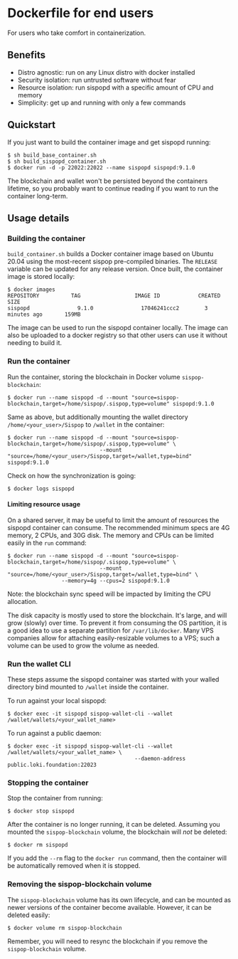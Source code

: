 # Dockerfile for end users

For users who take comfort in containerization.

## Benefits

- Distro agnostic: run on any Linux distro with docker installed
- Security isolation: run untrusted software without fear
- Resource isolation: run sispopd with a specific amount of CPU and memory
- Simplicity: get up and running with only a few commands

## Quickstart

If you just want to build the container image and get sispopd running:

```
$ sh build_base_container.sh
$ sh build_sispopd_container.sh
$ docker run -d -p 22022:22022 --name sispopd sispopd:9.1.0
```

The blockchain and wallet won't be persisted beyond the containers lifetime, so you probably want to continue reading if
you want to run the container long-term.

## Usage details

### Building the container

`build_container.sh` builds a Docker container image based on Ubuntu 20.04 using the most-recent sispop pre-compiled binaries.
The `RELEASE` variable can be updated for any release version. Once built, the container image is stored locally:

```
$ docker images
REPOSITORY          TAG                 IMAGE ID            CREATED             SIZE
sispopd               9.1.0               17046241ccc2        3 minutes ago       159MB
```

The image can be used to run the sispopd container locally. The image can also be uploaded to a docker registry so that
other users can use it without needing to build it.

### Run the container

Run the container, storing the blockchain in Docker volume `sispop-blockchain`:

`$ docker run --name sispopd -d --mount "source=sispop-blockchain,target=/home/sispop/.sispop,type=volume" sispopd:9.1.0`

Same as above, but additionally mounting the wallet directory `/home/<your_user>/Sispop` to `/wallet` in the container:

```
$ docker run --name sispopd -d --mount "source=sispop-blockchain,target=/home/sispop/.sispop,type=volume" \
                             --mount "source=/home/<your_user>/Sispop,target=/wallet,type=bind" sispopd:9.1.0
```

Check on how the synchronization is going:

```
$ docker logs sispopd
```

#### Limiting resource usage

On a shared server, it may be useful to limit the amount of resources the sispopd container can consume. The recommended minimum
specs are 4G memory, 2 CPUs, and 30G disk. The memory and CPUs can be limited easily in the `run` command:

```
$ docker run --name sispopd -d --mount "source=sispop-blockchain,target=/home/sispop/.sispop,type=volume" \
                             --mount "source=/home/<your_user>/Sispop,target=/wallet,type=bind" \
			     --memory=4g --cpus=2 sispopd:9.1.0
```

Note: the blockchain sync speed will be impacted by limiting the CPU allocation.

The disk capacity is mostly used to store the blockchain. It's large, and will grow (slowly) over time. To prevent it from consuming
the OS partition, it is a good idea to use a separate partition for `/var/lib/docker`. Many VPS companies allow for attaching
easily-resizable volumes to a VPS; such a volume can be used to grow the volume as needed.

### Run the wallet CLI

These steps assume the sispopd container was started with your walled directory bind mounted to `/wallet` inside the container.

To run against your local sispopd:

`$ docker exec -it sispopd sispop-wallet-cli --wallet /wallet/wallets/<your_wallet_name>`

To run against a public daemon:

```
$ docker exec -it sispopd sispop-wallet-cli --wallet /wallet/wallets/<your_wallet_name> \
                                        --daemon-address public.loki.foundation:22023
```

### Stopping the container

Stop the container from running:

```
$ docker stop sispopd
```

After the container is no longer running, it can be deleted. Assuming you mounted the `sispop-blockchain` volume, the
blockchain will *not* be deleted:

```
$ docker rm sispopd
```

If you add the `--rm` flag to the `docker run` command, then the container will be automatically removed when it is stopped.

### Removing the sispop-blockchain volume

The `sispop-blockchain` volume has its own lifecycle, and can be mounted as newer versions of the container become available.
However, it can be deleted easily:

```
$ docker volume rm sispop-blockchain
```

Remember, you will need to resync the blockchain if you remove the `sispop-blockchain` volume.
